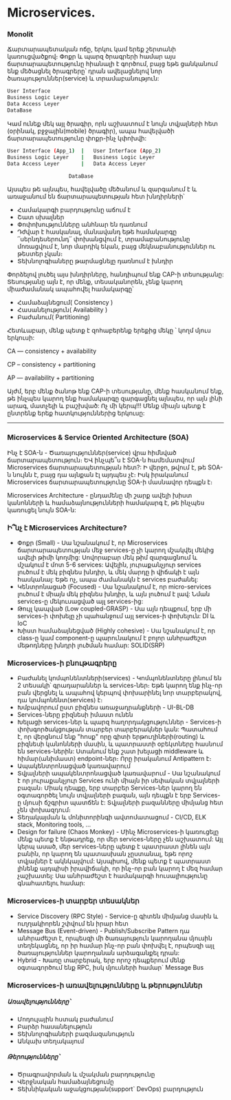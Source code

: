 # Microservices.

<div>
    <h3> Monolit </h3>
    <p>
        Ճարտարապետական ​​ոճը, երկու կամ երեք շերտանի կառուցվածքով։ Փոքր և պարզ ծրագրերի համար այս ճարտարապետությունը հիանալի է գործում, բայց 
        եթե ցանկանում ենք մեծացնել ծրագրերը՝ դրան ավելացնելով նոր ծառայություններ(service) և տրամաբանություն: 
    <p>
<div>

```sh
User Interface
Business Logic Leyer
Data Access Leyer
DataBase
```

</div>
        Կամ ունեք մեկ այլ ծրագիր, որն աշխատում է նույն տվյալների հետ (օրինակ, բջջային(mobile) ծրագիր), ապա հավելվածի ճարտարապետությունը փոքր-ինչ կփոխվի:
<div>

```sh
User Interface (App_1)  |   User Interface (App_2)
Business Logic Leyer    |   Business Logic Leyer
Data Access Leyer       |   Data Access Leyer

                    DataBase
```

</div>
    Այսպես թե այնպես, հավելվածը մեծանում և զարգանում է և առաջանում են ճարտարապետության հետ խնդիրների՝
    <ul>
        <li>Համակարգի բարդությունը աճում է</li>
        <li>Շատ սխալներ</li>
        <li>Փոփոխությունները անհնար են դառնում</li>
        <li>Դժվար է հասկանալ, մանավանդ եթե համակարգը ՛՛սերնդեսերունդ՛՛ փոխանցվում է, տրամաբանությունը մոռացվում է, նոր մարդիկ եկան, բայց        մեկնաբանություններ ու թեստեր չկան։
        </li>
        <li>Տեխնոլոգիաները թարմացնելը դառնում է խնդիր</li>
    </ul>
    Փորձելով լուծել այս խնդիրները, հանդիպում ենք CAP-ի տեսությանը: Տեսությանը այն է, որ մենք, տեսականորեն, չենք կարող միաժամանակ ապահովել համակարգը՝
    <ul>
        <li>Համաձայնեցում( Consistency )</li>
        <li>Հասանելություն( Availability )</li>
        <li>Բաժանում( Partitioning) </li>
    </ul>
    Հետևաբար, մենք պետք է զոհաբերենք երեքից մեկը ՝ կողմ մյուս երկուսի:
    <p> CA — consistency + availability </p>
    <p> CP – consistency + partitioning </p>
    <p> AP — availability + partitioning </p>
    Այժմ, երբ մենք ծանոթ ենք CAP-ի տեսությանը, մենք հասկանում ենք, թե ինչպես կարող ենք համակարգը զարգացնել այնպես, որ այն լինի արագ, մատչելի և բաշխված: Ոչ մի կերպ!!!  Մենք միայն պետք է ընտրենք երեք հատկություններից երկուսը:
    </p>
</div>

<hr />

<div>
    <h3> Microservices & Service Oriented Architecture (SOA) </h3>
    <p>
        Ինչ է SOA-ն - Ծառայություններ(service) վրա հիմնված ճարտարապետություն։ ԵՎ ինչպե՞ս է SOA-ն համեմատվում Microservices ճարտարապետության հետ?: Ի վերջո, թվում է, թե SOA-ն նույնն է, բայց դա այնքան էլ այդպես չէ։ Իսկ իրականում Microservices ճարտարապետությունը SOA-ի մասնավոր դեպքն է։
    </p>
    <p>
    Microservices Architecture - ընդամենը մի շարք ավելի խիստ կանոնների և համաձայնությունների համակարգ է, թե ինչպես կառուցել նույն SOA-ն:
    </p>
    <div>
        <h3>Ի՞նչ է Microservices Architecture?</h3>
        <ul>
            <li>Փոքր (Small) - Սա նշանակում է, որ Microservices ճարտարապետության մեջ services-ը չի կարող մշակվել մեկից ավելի թիմի կողմից: Սովորաբար մեկ թիմ զարգացնում և մշակում է մոտ 5-6 services: Ավելին, յուրաքանչյուր services լուծում է մեկ բիզնես խնդիր, և մեկ մարդը ի վիճակի է այն հասկանալ: Եթե ​​ոչ, ապա ժամանակն է services բաժանել:
            </li>
            <li>Կենտրոնացած (Focused) - Սա նշանակում է, որ micro-services լուծում է միայն մեկ բիզնես խնդիր, և այն լուծում է լավ: Նման services-ը  մեկուսացված այլ services-ից:
            </li>
            <li>Թույլ կապված (Low coupled-GRASP) - Սա այն դեպքում, երբ մի services-ի փոխելը չի ​​պահանջում այլ services-ի փոխելուն: DI և IoC</li>
            <li>Խիստ համաձայնեցված (Highly cohesive) - Սա նշանակում է, որ class-ը կամ component-ը պարունակում է բոլոր անհրաժեշտ մեթոդները խնդրի լուծման համար: SOLID(SRP) 
            </li>
        </ul>
    </div>
    <div>
        <h3>Microservices-ի բնութագրերը</h3>
        <ul>
            <li>Բաժանել կոմպոնենտների(services) - Կոմպոնենտները լինում են 2 տեսակի՝ գրադարաններ և services-ներ։ Եթե կարող ենք ինչ-որ բան վերցնել և ապահով կերպով փոխարինել նոր տարբերակով, դա կոմպոնենտ(services) է։ </li>
            <li>Խմբավորում ըստ բիզնես առաջադրանքների - UI-BL-DB </li>
            <li>Services-ները բիզնեսի իմաստ ունեն</li>
            <li>Խելացի services-ներ և պարզ հաղորդակցություններ - Services-ի փոխգործակցության տարբեր տարբերակներ կան: Պատահում է, որ վերցնում ենք
            "հոսք" որը գիտի երթուղիների(routing) և բիզնեսի կանոնների մասին, և պատրաստի օբեկտները հասնում են services-ներին: Ստանում ենք շատ խելացի middleware և հիմար(անիմաստ) endpoint-ներ։ Որը իրականում Antipattern է։
            </li>
            <li>Ապակենտրոնացված կառավարում</li>
            <li>Տվյալների ապակենտրոնացված կառավարում - Սա նշանակում է որ յուրաքանչյուր Services ունի միայն իր սեփական տվյալների բազան։ Միակ դեպքը, երբ տարբեր Services-ներ կարող են օգտագործել նույն տվյալների բազան, այն դեպքն է երբ Services-ը մյուսի ճշգրիտ պատճեն է: Տվյալների բազանները միմյանց հետ չեն փոխազդում։</li>
            <li>Տեղակայման և մոնիտորինգի ավտոմատացում - CI/CD, ELK stack, Monitoring tools, ...</li>
            <li>Design for failure (Chaos Monkey) - Մինչ Microservices-ի կառուցելը մենք պետք է ենթադրեք, որ մեր services-ները չեն աշխատում: Այլ կերպ ասած, մեր services-ները պետք է պատրաստ լինեն այն բանին, որ կարող են պատասխան չըստանալ, եթե որոշ տվյալներ է ակնկալվում: Այսպիսով, մենք պետք է պատրաստ լինենք այդպիսի իրավիճակի, որ ինչ-որ բան կարող է մեզ համար չաշխատել: Սա անհրաժեշտ է համակարգի հուսալիությունը գնահատելու համար:
            </li>
        </ul>
    </div>
    <div>
        <h3> Microservices-ի տարբեր տեսակներ </h3>
        <ul>
            <li>Service Discovery (RPC Style) - Service-ը գիտեն միմյանց մասին և ուղղակիորեն շփվում են իրար հետ</li>
            <li>Message Bus (Event-driven) - Publish/Subscribe Pattern դա անհրաժեշտ է, որպեսզի մի ծառայություն կարողանա մյուսին տեղեկացնել, որ իր համար ինչ-որ բան փոխվել է, որպեսզի այլ ծառայություններ կարողանան արձագանքել դրան:</li>
            <li>Hybrid - Խառը տարբերակ, երբ որոշ դեպքերում մենք օգտագործում ենք RPC, իսկ մյուսների համար` Message Bus </li>
        </ul>
    <div>
    <div>
        <h3> Microservices-ի առավելությունները և թերություններ </h3>
        <h5> Առավելությունները՝ </h5>
        <ul>
            <li>Մոդուլային հստակ բաժանում</li>
            <li>Բարձր հասանելություն</li>
            <li>Տեխնոլոգիաների բազմազանություն </li>
            <li>Անկախ տեղակայում</li>
        </ul>
        <h5> Թերությունները՝ </h5>
        <ul>
            <li>Ծրագրավորման և մշակման բարդությունը</li>
            <li>Վերջնական համաձայնեցումը</li>
            <li>Տեխնիկական աջակցության(support` DevOps) բարդություն </li>
        </ul>
    <div>
<div>

